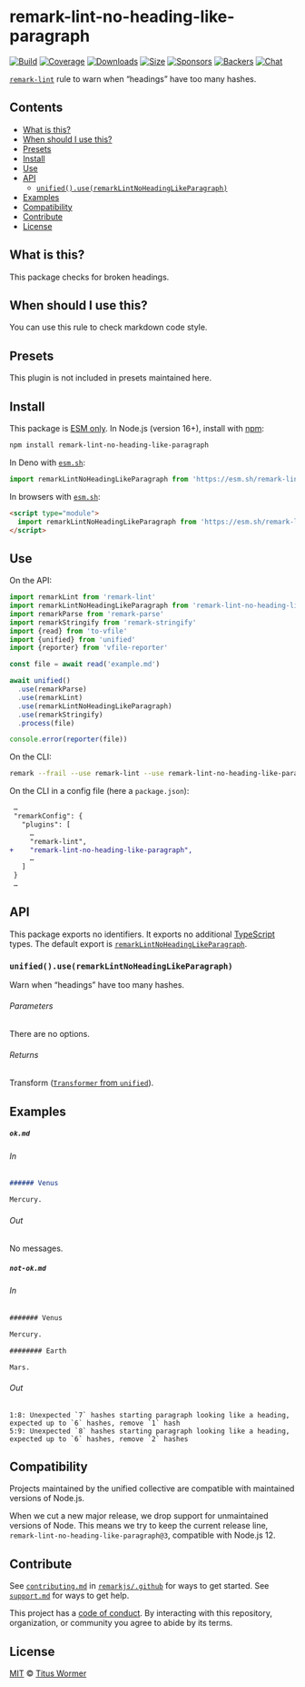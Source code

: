 <!--This file is generated-->

# remark-lint-no-heading-like-paragraph

[![Build][badge-build-image]][badge-build-url]
[![Coverage][badge-coverage-image]][badge-coverage-url]
[![Downloads][badge-downloads-image]][badge-downloads-url]
[![Size][badge-size-image]][badge-size-url]
[![Sponsors][badge-funding-sponsors-image]][badge-funding-url]
[![Backers][badge-funding-backers-image]][badge-funding-url]
[![Chat][badge-chat-image]][badge-chat-url]

[`remark-lint`][github-remark-lint] rule to warn when “headings” have too many hashes.

## Contents

* [What is this?](#what-is-this)
* [When should I use this?](#when-should-i-use-this)
* [Presets](#presets)
* [Install](#install)
* [Use](#use)
* [API](#api)
  * [`unified().use(remarkLintNoHeadingLikeParagraph)`](#unifieduseremarklintnoheadinglikeparagraph)
* [Examples](#examples)
* [Compatibility](#compatibility)
* [Contribute](#contribute)
* [License](#license)

## What is this?

This package checks for broken headings.

## When should I use this?

You can use this rule to check markdown code style.

## Presets

This plugin is not included in presets maintained here.

## Install

This package is [ESM only][github-gist-esm].
In Node.js (version 16+),
install with [npm][npm-install]:

```sh
npm install remark-lint-no-heading-like-paragraph
```

In Deno with [`esm.sh`][esm-sh]:

```js
import remarkLintNoHeadingLikeParagraph from 'https://esm.sh/remark-lint-no-heading-like-paragraph@3'
```

In browsers with [`esm.sh`][esm-sh]:

```html
<script type="module">
  import remarkLintNoHeadingLikeParagraph from 'https://esm.sh/remark-lint-no-heading-like-paragraph@3?bundle'
</script>
```

## Use

On the API:

```js
import remarkLint from 'remark-lint'
import remarkLintNoHeadingLikeParagraph from 'remark-lint-no-heading-like-paragraph'
import remarkParse from 'remark-parse'
import remarkStringify from 'remark-stringify'
import {read} from 'to-vfile'
import {unified} from 'unified'
import {reporter} from 'vfile-reporter'

const file = await read('example.md')

await unified()
  .use(remarkParse)
  .use(remarkLint)
  .use(remarkLintNoHeadingLikeParagraph)
  .use(remarkStringify)
  .process(file)

console.error(reporter(file))
```

On the CLI:

```sh
remark --frail --use remark-lint --use remark-lint-no-heading-like-paragraph .
```

On the CLI in a config file (here a `package.json`):

```diff
 …
 "remarkConfig": {
   "plugins": [
     …
     "remark-lint",
+    "remark-lint-no-heading-like-paragraph",
     …
   ]
 }
 …
```

## API

This package exports no identifiers.
It exports no additional [TypeScript][typescript] types.
The default export is
[`remarkLintNoHeadingLikeParagraph`][api-remark-lint-no-heading-like-paragraph].

### `unified().use(remarkLintNoHeadingLikeParagraph)`

Warn when “headings” have too many hashes.

###### Parameters

There are no options.

###### Returns

Transform ([`Transformer` from `unified`][github-unified-transformer]).

## Examples

##### `ok.md`

###### In

```markdown
###### Venus

Mercury.
```

###### Out

No messages.

##### `not-ok.md`

###### In

```markdown
####### Venus

Mercury.

######## Earth

Mars.
```

###### Out

```text
1:8: Unexpected `7` hashes starting paragraph looking like a heading, expected up to `6` hashes, remove `1` hash
5:9: Unexpected `8` hashes starting paragraph looking like a heading, expected up to `6` hashes, remove `2` hashes
```

## Compatibility

Projects maintained by the unified collective are compatible with maintained
versions of Node.js.

When we cut a new major release, we drop support for unmaintained versions of
Node.
This means we try to keep the current release line,
`remark-lint-no-heading-like-paragraph@3`,
compatible with Node.js 12.

## Contribute

See [`contributing.md`][github-dotfiles-contributing] in [`remarkjs/.github`][github-dotfiles-health] for ways
to get started.
See [`support.md`][github-dotfiles-support] for ways to get help.

This project has a [code of conduct][github-dotfiles-coc].
By interacting with this repository, organization, or community you agree to
abide by its terms.

## License

[MIT][file-license] © [Titus Wormer][author]

[api-remark-lint-no-heading-like-paragraph]: #unifieduseremarklintnoheadinglikeparagraph

[author]: https://wooorm.com

[badge-build-image]: https://github.com/remarkjs/remark-lint/workflows/main/badge.svg

[badge-build-url]: https://github.com/remarkjs/remark-lint/actions

[badge-chat-image]: https://img.shields.io/badge/chat-discussions-success.svg

[badge-chat-url]: https://github.com/remarkjs/remark/discussions

[badge-coverage-image]: https://img.shields.io/codecov/c/github/remarkjs/remark-lint.svg

[badge-coverage-url]: https://codecov.io/github/remarkjs/remark-lint

[badge-downloads-image]: https://img.shields.io/npm/dm/remark-lint-no-heading-like-paragraph.svg

[badge-downloads-url]: https://www.npmjs.com/package/remark-lint-no-heading-like-paragraph

[badge-funding-backers-image]: https://opencollective.com/unified/backers/badge.svg

[badge-funding-sponsors-image]: https://opencollective.com/unified/sponsors/badge.svg

[badge-funding-url]: https://opencollective.com/unified

[badge-size-image]: https://img.shields.io/bundlejs/size/remark-lint-no-heading-like-paragraph

[badge-size-url]: https://bundlejs.com/?q=remark-lint-no-heading-like-paragraph

[esm-sh]: https://esm.sh

[file-license]: https://github.com/remarkjs/remark-lint/blob/main/license

[github-dotfiles-coc]: https://github.com/remarkjs/.github/blob/main/code-of-conduct.md

[github-dotfiles-contributing]: https://github.com/remarkjs/.github/blob/main/contributing.md

[github-dotfiles-health]: https://github.com/remarkjs/.github

[github-dotfiles-support]: https://github.com/remarkjs/.github/blob/main/support.md

[github-gist-esm]: https://gist.github.com/sindresorhus/a39789f98801d908bbc7ff3ecc99d99c

[github-remark-lint]: https://github.com/remarkjs/remark-lint

[github-unified-transformer]: https://github.com/unifiedjs/unified#transformer

[npm-install]: https://docs.npmjs.com/cli/install

[typescript]: https://www.typescriptlang.org
